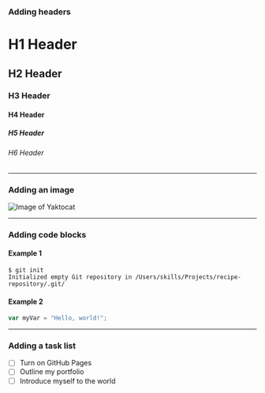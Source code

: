 ### Adding headers

# H1 Header

## H2 Header

### H3 Header

#### H4 Header

##### H5 Header

###### H6 Header

---

### Adding an image

![Image of Yaktocat](https://octodex.github.com/images/yaktocat.png)

---

### Adding code blocks

#### Example 1

```
$ git init
Initialized empty Git repository in /Users/skills/Projects/recipe-repository/.git/
```

#### Example 2

``` javascript
var myVar = "Hello, world!";
```

---

### Adding a task list

- [ ] Turn on GitHub Pages
- [ ] Outline my portfolio
- [ ] Introduce myself to the world

